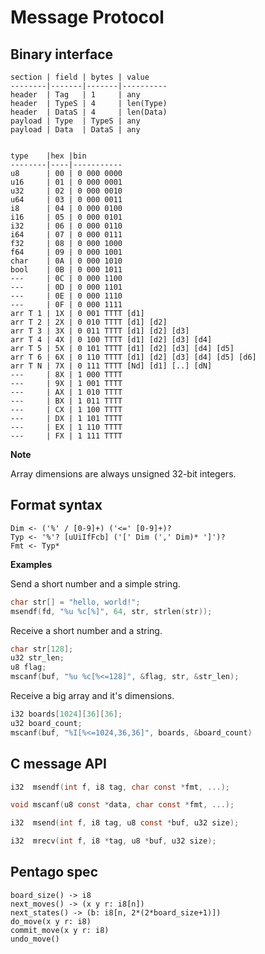 # Message Protocol


## Binary interface

```
section | field | bytes | value
--------|-------|-------|----------
header  | Tag   | 1     | any
header  | TypeS | 4     | len(Type)
header  | DataS | 4     | len(Data)
payload | Type  | TypeS | any
payload | Data  | DataS | any


type    |hex |bin
--------|----|-----------
u8      | 00 | 0 000 0000
u16     | 01 | 0 000 0001
u32     | 02 | 0 000 0010
u64     | 03 | 0 000 0011
i8      | 04 | 0 000 0100
i16     | 05 | 0 000 0101
i32     | 06 | 0 000 0110
i64     | 07 | 0 000 0111
f32     | 08 | 0 000 1000
f64     | 09 | 0 000 1001
char    | 0A | 0 000 1010
bool    | 0B | 0 000 1011
---     | 0C | 0 000 1100
---     | 0D | 0 000 1101
---     | 0E | 0 000 1110
---     | 0F | 0 000 1111
arr T 1 | 1X | 0 001 TTTT [d1]                         
arr T 2 | 2X | 0 010 TTTT [d1] [d2]                    
arr T 3 | 3X | 0 011 TTTT [d1] [d2] [d3]               
arr T 4 | 4X | 0 100 TTTT [d1] [d2] [d3] [d4]          
arr T 5 | 5X | 0 101 TTTT [d1] [d2] [d3] [d4] [d5]     
arr T 6 | 6X | 0 110 TTTT [d1] [d2] [d3] [d4] [d5] [d6]
arr T N | 7X | 0 111 TTTT [Nd] [d1] [..] [dN]          
---     | 8X | 1 000 TTTT
---     | 9X | 1 001 TTTT
---     | AX | 1 010 TTTT
---     | BX | 1 011 TTTT
---     | CX | 1 100 TTTT
---     | DX | 1 101 TTTT
---     | EX | 1 110 TTTT
---     | FX | 1 111 TTTT
```

**Note**

Array dimensions are always unsigned 32-bit integers.


## Format syntax

```peg
Dim <- ('%' / [0-9]+) ('<=' [0-9]+)?
Typ <- '%'? [uUiIfFcb] ('[' Dim (',' Dim)* ']')?
Fmt <- Typ*
```

**Examples**

Send a short number and a simple string.

```c
char str[] = "hello, world!";
msendf(fd, "%u %c[%]", 64, str, strlen(str));
```

Receive a short number and a string.

```c
char str[128];
u32 str_len;
u8 flag;
mscanf(buf, "%u %c[%<=128]", &flag, str, &str_len);
```

Receive a big array and it's dimensions.

```c
i32 boards[1024][36][36];
u32 board_count;
mscanf(buf, "%I[%<=1024,36,36]", boards, &board_count)
```


## C message API

```c
i32  msendf(int f, i8 tag, char const *fmt, ...);

void mscanf(u8 const *data, char const *fmt, ...);

i32  msend(int f, i8 tag, u8 const *buf, u32 size);

i32  mrecv(int f, i8 *tag, u8 *buf, u32 size);
```

## Pentago spec

```
board_size() -> i8
next_moves() -> (x y r: i8[n])
next_states() -> (b: i8[n, 2*(2*board_size+1)])
do_move(x y r: i8)
commit_move(x y r: i8)
undo_move()
```

